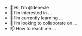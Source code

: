 - 👋 Hi, I’m @denecle
- 👀 I’m interested in ...
- 🌱 I’m currently learning ...
- 💞️ I’m looking to collaborate on ...
- 📫 How to reach me ...

<!---
denecle/denecle is a ✨ special ✨ repository because its `README.md` (this file) appears on your GitHub profile.
You can click the Preview link to take a look at your changes.
--->
